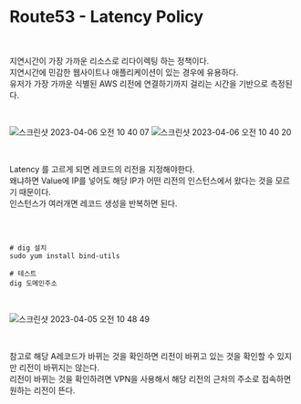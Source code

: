 # Route53 - Latency Policy

<br>

지연시간이 가장 가까운 리소스로 리다이렉팅 하는 정책이다.  
지연시간에 민감한 웹사이트나 애플리케이션이 있는 경우에 유용하다.  
유저가 가장 가까운 식별된 AWS 리전에 연결하기까지 걸리는 시간을 기반으로 측정된다.

<br>

![스크린샷 2023-04-06 오전 10 40 07](https://user-images.githubusercontent.com/81137234/230251130-6c0ddf63-b4a2-4035-b3bf-179cec0e6410.png)
![스크린샷 2023-04-06 오전 10 40 20](https://user-images.githubusercontent.com/81137234/230251139-75384e5b-ee9c-4bd2-b459-8b48fcffb3b4.png)

<br>

Latency 를 고르게 되면 레코드의 리전을 지정해야한다.  
왜냐하면 Value에 IP를 넣어도 해당 IP가 어떤 리전의 인스턴스에서 왔다는 것을 모르기 때문이다.  
인스턴스가 여러개면 레코드 생성을 반복하면 된다. 

<br>

```

# dig 설치
sudo yum install bind-utils

# 테스트
dig 도메인주소

```

<br>

![스크린샷 2023-04-05 오전 10 48 49](https://user-images.githubusercontent.com/81137234/229960260-f3076708-28ce-4c2d-b01f-e962d2001021.png)

<br>

참고로 해당 A레코드가 바뀌는 것을 확인하면 리전이 바뀌고 있는 것을 확인할 수 있지만 리전이 바뀌지는 않는다.  
리전이 바뀌는 것을 확인하려면 VPN을 사용해서 해당 리전의 근처의 주소로 접속하면 원하는 리전이 뜬다.

<br>
